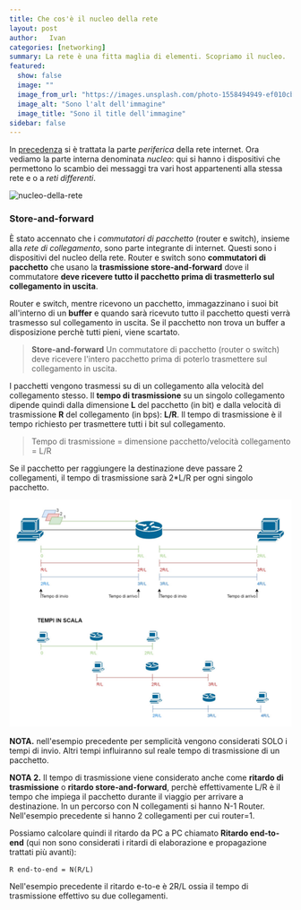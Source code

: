 ```yaml
---
title: Che cos'è il nucleo della rete
layout: post
author:   Ivan
categories: [networking]
summary: La rete è una fitta maglia di elementi. Scopriamo il nucleo.
featured:
  show: false
  image: ""
  image_from_url: "https://images.unsplash.com/photo-1558494949-ef010cbdcc31?ixlib=rb-1.2.1&ixid=eyJhcHBfaWQiOjEyMDd9&auto=format&fit=crop&w=630&q=70"
  image_alt: "Sono l'alt dell'immagine"
  image_title: "Sono il title dell'immagine"
sidebar: false
---
```


In [precedenza](la-rete-di-accesso "Articolo sulla rete di accesso") si è trattata la parte *periferica* della rete internet. Ora vediamo la parte interna denominata *nucleo*: qui si hanno i dispositivi che permettono lo scambio dei messaggi tra vari host appartenenti alla stessa rete e o a *reti differenti*. 

![nucleo-della-rete](https://images.unsplash.com/photo-1558494949-ef010cbdcc31?ixlib=rb-1.2.1&ixid=eyJhcHBfaWQiOjEyMDd9&auto=format&fit=crop&w=1791&q=80 "nucleo-della-rete.jpg")

### Store-and-forward

È stato accennato che i *commutatori di pacchetto* (router e switch), insieme alla *rete di collegamento*, sono parte integrante di internet. Questi sono i dispositivi del nucleo della rete. Router e switch sono **commutatori di pacchetto** che usano la **trasmissione store-and-forward** dove il commutatore **deve ricevere tutto il pacchetto prima di trasmetterlo sul collegamento in uscita**.

Router e switch, mentre ricevono un pacchetto, immagazzinano i suoi bit all'interno di un **buffer** e quando sarà ricevuto tutto il pacchetto questi verrà trasmesso sul collegamento in uscita. Se il pacchetto non trova un buffer a disposizione perchè tutti pieni, viene scartato. 

>**Store-and-forward** 
>Un commutatore di pacchetto (router o switch) deve ricevere l'intero pacchetto prima di poterlo trasmettere sul collegamento in uscita.

I pacchetti vengono trasmessi su di un collegamento alla velocità del collegamento stesso. Il **tempo di trasmissione** su un singolo collegamento dipende quindi dalla dimensione **L** del pacchetto (in bit) e dalla velocità di trasmissione **R** del collegamento (in bps): **L/R**. Il tempo di trasmissione è il tempo richiesto per trasmettere tutti i bit sul collegamento.

>Tempo di trasmissione = dimensione pacchetto/velocità collegamento = L/R

Se il pacchetto per raggiungere la destinazione deve passare 2 collegamenti, il tempo di trasmissione sarà 2*L/R per ogni singolo pacchetto.

![store-and-forward.jpg](../img/store-and-forward.jpg "store-and-forward.jpg")

**NOTA.** nell'esempio precedente per semplicità vengono considerati SOLO i tempi di invio. Altri tempi influiranno sul reale tempo di trasmissione di un pacchetto. 

**NOTA 2.** Il tempo di trasmissione viene considerato anche come **ritardo di trasmissione** o **ritardo store-and-forward**, perchè effettivamente L/R è il tempo che impiega il pacchetto durante il viaggio per arrivare a destinazione. In un percorso con N collegamenti si hanno N-1 Router. Nell'esempio precedente si hanno 2 collegamenti per cui router=1.

Possiamo calcolare quindi il ritardo da PC a PC chiamato **Ritardo end-to-end** (qui non sono considerati i ritardi di elaborazione e propagazione trattati più avanti): 

	R end-to-end = N(R/L)

Nell'esempio precedente il ritardo e-to-e è 2R/L ossia il tempo di trasmissione effettivo su due collegamenti.
